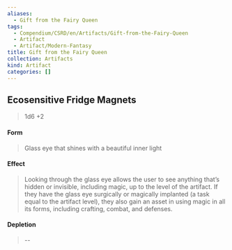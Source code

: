 ```yaml
---
aliases:
  - Gift from the Fairy Queen
tags:
  - Compendium/CSRD/en/Artifacts/Gift-from-the-Fairy-Queen
  - Artifact
  - Artifact/Modern-Fantasy
title: Gift from the Fairy Queen
collection: Artifacts
kind: Artifact
categories: []
---
```

## Ecosensitive Fridge Magnets
>1d6 +2
#### Form
> Glass eye that shines with a beautiful inner light

#### Effect
> Looking through the glass eye allows the user to see anything that’s hidden or invisible, including magic, up to the level of the artifact. If they have the glass eye surgically or magically implanted (a task equal to the artifact level), they also gain an asset in using magic in all its forms, including crafting, combat, and defenses.



#### Depletion 
>--